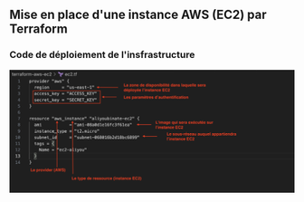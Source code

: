 ## Mise en place d'une instance AWS (EC2) par Terraform

### Code de déploiement de l'insfrastructure
![image](ec2.tf.png)